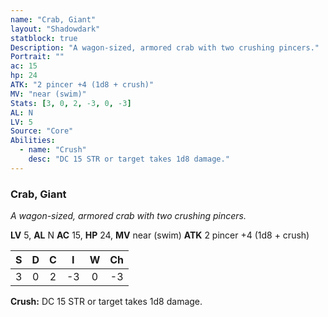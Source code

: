 ```yaml
---
name: "Crab, Giant"
layout: "Shadowdark"
statblock: true
Description: "A wagon-sized, armored crab with two crushing pincers."
Portrait: ""
ac: 15
hp: 24
ATK: "2 pincer +4 (1d8 + crush)"
MV: "near (swim)"
Stats: [3, 0, 2, -3, 0, -3]
AL: N
LV: 5
Source: "Core"
Abilities:
  - name: "Crush"
    desc: "DC 15 STR or target takes 1d8 damage."
---
```


### Crab, Giant

_A wagon-sized, armored crab with two crushing pincers._

**LV** 5, **AL** N
**AC** 15, **HP** 24, **MV** near (swim)
**ATK** 2 pincer +4 (1d8 + crush)

|  S  |  D  |  C  |  I  |  W  |  Ch  |
|:---:|:---:|:---:|:---:|:---:|:----:|
| 3 | 0 | 2 | -3 | 0 | -3 |

**Crush:** DC 15 STR or target takes 1d8 damage.

